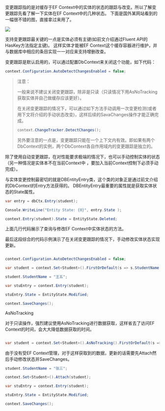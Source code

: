 ﻿变更跟踪指的是对缓存于EF Context中的实体的状态的跟踪与改变。所以了解变更跟踪先看了解一下实体在EF Context中的几种状态。
下面是国外某网站看到的一幅很不错的图，直接拿过来用了。

![](http://images0.cnblogs.com/blog2015/42044/201508/051054086119406.png)

支持变更跟踪最关键的一点是实体必须有主键(如前文介绍通过Fluent API的HasKey<TKey>方法指定主键)。
这样实体才能被EF Context这个缓存容器进行维护，并与数据库中相应的条目实现一一对应来支持增删改查。

变更跟踪是默认启用的，可以通过配置DbContext来关闭这个功能，如下代码：

```C#
context.Configuration.AutoDetectChangesEnabled = false; 
```


>注意：
>
>一般来说不建议关闭变更跟踪，除非是只读（只读情况下用AsNoTracking获取实体并自己做缓存应该更好）。
>
>在关闭变更跟踪的情况下，可以通过如下方法手动调用一次变更检测(或者用下文将介绍的手动状态改变)，这样后续的SavaChanges操作才能正确完成。
>
>```C#
>context.ChangeTracker.DetectChanges(); 
>```
>
>另外要注意的一点是，变更跟踪只能在一个上下文内有效。即如果有两个DbContext的实例，两个DbContext各自作用域内的变更跟踪是独立的。


除了使用自动变更跟踪，在对性能要求极端的情况下，也可以手动控制实体的状态（另一种情况是实体本不在当前Context中
，要加入当前Context控制下必须手动完成）。

与实体变更控制最密切的就是DBEntityEntry类，这个类的对象正是通过前文介绍的DbContext的Entry<T>方法获得的。
DBEntityEntry最重要的属性就是获取实体状态的State属性。


```C#
var entry = dbCtx.Entry(student);

Console.WriteLine("Entity State: {0}", entry.State );

context.Entry(student).State = EntityState.Deleted; 
```

上面几行代码展示了查询与修改EF Context中实体状态的方法。

最后这段综合的代码示例演示了在关闭变更跟踪的情况下，手动修改实体状态实现更新。


```C#

context.Configuration.AutoDetectChangesEnabled = false;

var student = context.Set<Student>().FirstOrDefault(s => s.StudentName == "张三");

student.StudentName = "王五";

var stuEntry = context.Entry(student);

stuEntry.State = EntityState.Modified;

context.SaveChanges(); 
```

AsNoTracking

对于只读操作，强烈建议使用AsNoTracking进行数据获取，这样省去了访问EF Context的时间，会大大降低数据获取的时间。

```C#

var student = context.Set<Student>().AsNoTracking().FirstOrDefault(s => s.StudentName == "王五"); 
```

由于没有受EF Context管理，对于这样获取到的数据，更新的话需要先Attach然后手动修改状态并SaveChanges。

```C#
student.StudentName = "张三";

context.Set<Student>().Attach(student);

var stuEntry = context.Entry(student);

stuEntry.State = EntityState.Modified;

context.SaveChanges(); 
```